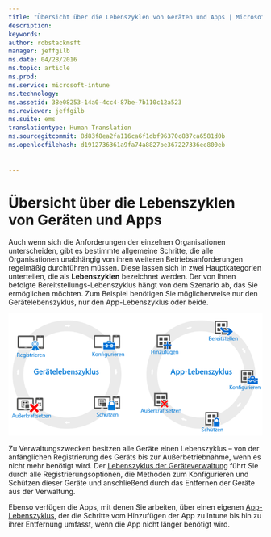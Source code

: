 ```yaml
---
title: "Übersicht über die Lebenszyklen von Geräten und Apps | Microsoft Intune"
description: 
keywords: 
author: robstackmsft
manager: jeffgilb
ms.date: 04/28/2016
ms.topic: article
ms.prod: 
ms.service: microsoft-intune
ms.technology: 
ms.assetid: 38e08253-14a0-4cc4-87be-7b110c12a523
ms.reviewer: jeffgilb
ms.suite: ems
translationtype: Human Translation
ms.sourcegitcommit: 8d83f8ea2fa116ca6f1dbf96370c837ca6581d0b
ms.openlocfilehash: d1912736361a9fa74a8827be367227336ee800eb


---
```


# Übersicht über die Lebenszyklen von Geräten und Apps

Auch wenn sich die Anforderungen der einzelnen Organisationen unterscheiden, gibt es bestimmte allgemeine Schritte, die alle Organisationen unabhängig von ihren weiteren Betriebsanforderungen regelmäßig durchführen müssen. Diese lassen sich in zwei Hauptkategorien unterteilen, die als **Lebenszyklen** bezeichnet werden. Der von Ihnen befolgte Bereitstellungs-Lebenszyklus hängt von dem Szenario ab, das Sie ermöglichen möchten. Zum Beispiel benötigen Sie möglicherweise nur den Gerätelebenszyklus, nur den App-Lebenszyklus oder beide.

![Der MDM- und App-Lebenszyklus](./media/device-app-lifecycle.png "mobile device and app lifecycles")

Zu Verwaltungszwecken besitzen alle Geräte einen Lebenszyklus – von der anfänglichen Registrierung des Geräts bis zur Außerbetriebnahme, wenn es nicht mehr benötigt wird. Der [Lebenszyklus der Geräteverwaltung](overview-of-device-lifecycle-in-microsoft-intune.md) führt Sie durch alle Registrierungsoptionen, die Methoden zum Konfigurieren und Schützen dieser Geräte und anschließend durch das Entfernen der Geräte aus der Verwaltung.

Ebenso verfügen die Apps, mit denen Sie arbeiten, über einen eigenen [App-Lebenszyklus](overview-of-app-lifecycle-in-microsoft-intune.md), der die Schritte vom Hinzufügen der App zu Intune bis hin zu ihrer Entfernung umfasst, wenn die App nicht länger benötigt wird.



<!--HONumber=Jun16_HO4-->


